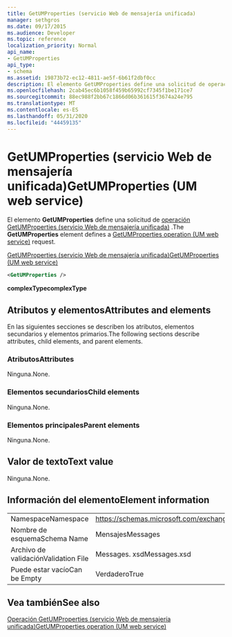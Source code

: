 ```yaml
---
title: GetUMProperties (servicio Web de mensajería unificada)
manager: sethgros
ms.date: 09/17/2015
ms.audience: Developer
ms.topic: reference
localization_priority: Normal
api_name:
- GetUMProperties
api_type:
- schema
ms.assetid: 19873b72-ec12-4811-ae5f-6b61f2dbf0cc
description: El elemento GetUMProperties define una solicitud de operación GetUMProperties (servicio Web de mensajería unificada).
ms.openlocfilehash: 2cab45ec6b1058f459b65992cf7345f1be171ce7
ms.sourcegitcommit: 88ec988f2bb67c1866d06b361615f3674a24e795
ms.translationtype: MT
ms.contentlocale: es-ES
ms.lasthandoff: 05/31/2020
ms.locfileid: "44459135"
---
```

# <a name="getumproperties-um-web-service"></a><span data-ttu-id="14cbf-103">GetUMProperties (servicio Web de mensajería unificada)</span><span class="sxs-lookup"><span data-stu-id="14cbf-103">GetUMProperties (UM web service)</span></span>

<span data-ttu-id="14cbf-104">El elemento **GetUMProperties** define una solicitud de [operación GetUMProperties (servicio Web de mensajería unificada)](getumproperties-operation-um-web-service.md) .</span><span class="sxs-lookup"><span data-stu-id="14cbf-104">The **GetUMProperties** element defines a [GetUMProperties operation (UM web service)](getumproperties-operation-um-web-service.md) request.</span></span> 
  
[<span data-ttu-id="14cbf-105">GetUMProperties (servicio Web de mensajería unificada)</span><span class="sxs-lookup"><span data-stu-id="14cbf-105">GetUMProperties (UM web service)</span></span>](getumproperties-um-web-service.md)
  
```xml
<GetUMProperties />
```

 <span data-ttu-id="14cbf-106">**complexType**</span><span class="sxs-lookup"><span data-stu-id="14cbf-106">**complexType**</span></span>
## <a name="attributes-and-elements"></a><span data-ttu-id="14cbf-107">Atributos y elementos</span><span class="sxs-lookup"><span data-stu-id="14cbf-107">Attributes and elements</span></span>

<span data-ttu-id="14cbf-108">En las siguientes secciones se describen los atributos, elementos secundarios y elementos primarios.</span><span class="sxs-lookup"><span data-stu-id="14cbf-108">The following sections describe attributes, child elements, and parent elements.</span></span>
  
### <a name="attributes"></a><span data-ttu-id="14cbf-109">Atributos</span><span class="sxs-lookup"><span data-stu-id="14cbf-109">Attributes</span></span>

<span data-ttu-id="14cbf-110">Ninguna.</span><span class="sxs-lookup"><span data-stu-id="14cbf-110">None.</span></span>
  
### <a name="child-elements"></a><span data-ttu-id="14cbf-111">Elementos secundarios</span><span class="sxs-lookup"><span data-stu-id="14cbf-111">Child elements</span></span>

<span data-ttu-id="14cbf-112">Ninguna.</span><span class="sxs-lookup"><span data-stu-id="14cbf-112">None.</span></span>
  
### <a name="parent-elements"></a><span data-ttu-id="14cbf-113">Elementos principales</span><span class="sxs-lookup"><span data-stu-id="14cbf-113">Parent elements</span></span>

<span data-ttu-id="14cbf-114">Ninguna.</span><span class="sxs-lookup"><span data-stu-id="14cbf-114">None.</span></span>
  
## <a name="text-value"></a><span data-ttu-id="14cbf-115">Valor de texto</span><span class="sxs-lookup"><span data-stu-id="14cbf-115">Text value</span></span>

<span data-ttu-id="14cbf-116">Ninguna.</span><span class="sxs-lookup"><span data-stu-id="14cbf-116">None.</span></span>
  
## <a name="element-information"></a><span data-ttu-id="14cbf-117">Información del elemento</span><span class="sxs-lookup"><span data-stu-id="14cbf-117">Element information</span></span>

|||
|:-----|:-----|
|<span data-ttu-id="14cbf-118">Namespace</span><span class="sxs-lookup"><span data-stu-id="14cbf-118">Namespace</span></span>  <br/> |https://schemas.microsoft.com/exchange/services/2006/messages  <br/> |
|<span data-ttu-id="14cbf-119">Nombre de esquema</span><span class="sxs-lookup"><span data-stu-id="14cbf-119">Schema Name</span></span>  <br/> |<span data-ttu-id="14cbf-120">Mensajes</span><span class="sxs-lookup"><span data-stu-id="14cbf-120">Messages</span></span>  <br/> |
|<span data-ttu-id="14cbf-121">Archivo de validación</span><span class="sxs-lookup"><span data-stu-id="14cbf-121">Validation File</span></span>  <br/> |<span data-ttu-id="14cbf-122">Messages. xsd</span><span class="sxs-lookup"><span data-stu-id="14cbf-122">Messages.xsd</span></span>  <br/> |
|<span data-ttu-id="14cbf-123">Puede estar vacío</span><span class="sxs-lookup"><span data-stu-id="14cbf-123">Can be Empty</span></span>  <br/> |<span data-ttu-id="14cbf-124">Verdadero</span><span class="sxs-lookup"><span data-stu-id="14cbf-124">True</span></span>  <br/> |
   
## <a name="see-also"></a><span data-ttu-id="14cbf-125">Vea también</span><span class="sxs-lookup"><span data-stu-id="14cbf-125">See also</span></span>



[<span data-ttu-id="14cbf-126">Operación GetUMProperties (servicio Web de mensajería unificada)</span><span class="sxs-lookup"><span data-stu-id="14cbf-126">GetUMProperties operation (UM web service)</span></span>](getumproperties-operation-um-web-service.md)

